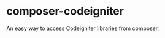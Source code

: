 composer-codeigniter
====================

An easy way to access Codeigniter libraries from composer.